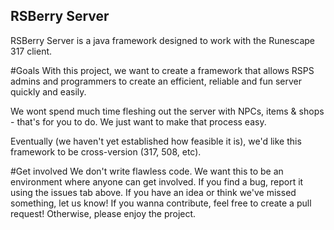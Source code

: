 RSBerry Server
---

RSBerry Server is a java framework designed to work with the Runescape 317 client.

#Goals
With this project, we want to create a framework that allows RSPS admins and programmers to create an efficient, reliable and fun server quickly and easily.

We wont spend much time fleshing out the server with NPCs, items & shops - that's for you to do. We just want to make that process easy.

Eventually (we haven't yet established how feasible it is), we'd like this framework to be cross-version (317, 508, etc).

#Get involved
We don't write flawless code. We want this to be an environment where anyone can get involved. If you find a bug, report it using the issues tab above. If you have an idea or think we've missed something, let us know! If you wanna contribute, feel free to create a pull request! Otherwise, please enjoy the project.

